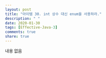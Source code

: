 ```yaml
---
layout: post
title: "아이템 30. int 상수 대신 enum을 사용하라."
description: " "
date: 2020-01-30
tags: [Effective-Java-3]
comments: true
share: true
---
```


내용 없음 